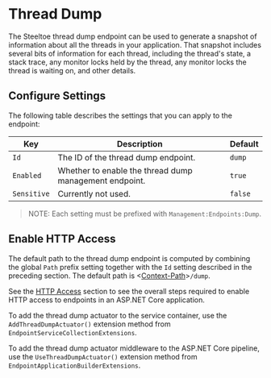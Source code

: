 # Thread Dump

The Steeltoe thread dump endpoint can be used to generate a snapshot of information about all the threads in your application. That snapshot includes several bits of information for each thread, including the thread's state, a stack trace, any monitor locks held by the thread, any monitor locks the thread is waiting on, and other details.

## Configure Settings

The following table describes the settings that you can apply to the endpoint:

| Key | Description | Default |
| --- | --- | --- |
| `Id` | The ID of the thread dump endpoint. | `dump` |
| `Enabled` | Whether to enable the thread dump management endpoint. | `true` |
| `Sensitive` | Currently not used. | `false` |

>NOTE: Each setting must be prefixed with `Management:Endpoints:Dump`.

## Enable HTTP Access

The default path to the thread dump endpoint is computed by combining the global `Path` prefix setting together with the `Id` setting described in the preceding section. The default path is <[Context-Path](./hypermedia#base-context-path)>`/dump`.

See the [HTTP Access](/docs/3/management/using-endpoints#http-access) section to see the overall steps required to enable HTTP access to endpoints in an ASP.NET Core application.

To add the thread dump actuator to the service container, use the `AddThreadDumpActuator()` extension method from `EndpointServiceCollectionExtensions`.

To add the thread dump actuator middleware to the ASP.NET Core pipeline, use the `UseThreadDumpActuator()` extension method from `EndpointApplicationBuilderExtensions`.
